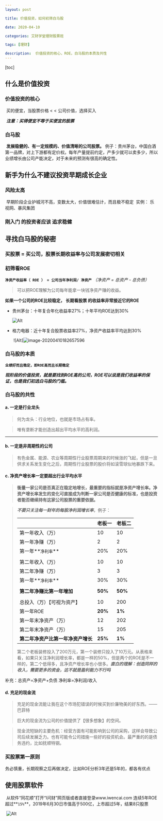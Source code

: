 ```yaml
---
layout: post

title: 价值投资，如何初筛白马股

date: 2020-04-10

categories: 艾财学堂理财股票班

tags: [理财]

description:  价值投资的核心，ROE，白马股的本质及共性
---
```


[toc]


## 什么是价值投资
### 价值投资的核心
​			买的便宜，当股票价格 < < 公司价值，选择买入

​			***注意：买得便宜不等于买便宜的股票***

### 白马股
​			**发展稳健的、有一定规模的、价值清晰的公司股票。**
​			例子：贵州茅台，中国白酒第一品牌，对上下游都有定价权。每年产量提前约定，产多少就可以卖多少，所以业绩增长由公司产能决定，对于未来的预测有很高的确定性。

## 新手为什么不建议投资早期成长企业
### 风险太高
​			早期阶段企业护城河不高，变数太大，价值很难估计，而且极不稳定
​			实例： 乐视网、暴风集团
### 刚入门 的投资者应该 追求稳健
## 寻找白马股的秘密
### 买股票 = 买公司，股票长期收益率与公司发展密切相关
### 初筛看ROE
**`净资产收益率（ ROE ） = 公司当年净利润/ 净资产`**    *（净资产 = 总资产 - 总负债）*

> 可以把ROE理解为公司每年能拿一块钱净资产赚的收益。

**如果一个公司的ROE比较稳定， 长期看股票 的收益率非常接近它的ROE**

- 贵州茅台：十年复合年化收益率27%；十年平均ROE达到30%

  ![Alt](https://user-images.githubusercontent.com/35519242/78984430-c6bf8480-7b58-11ea-8acc-b491a0fb591b.png)

- 格力电器：近十年复合股票收益率27%，净资产收益率平均达到30%

  ​	![Alt]![image-20200410182657596](C:\Users\Administrator\AppData\Roaming\Typora\typora-user-images\image-20200410182657596.png)

### 白马股的本质
​			**`业绩好而且稳定，即ROE高而且长期稳定`**

​			***现阶段的价值投资，就是要找到ROE高的公司，ROE可以说是我们收益率的保证，也是我们初选白马股的门槛。***

### 白马股的共性

#### a. 一定是行业龙头

> 何为龙头：行业地位，也就是市场占有率。

> 唯有垄断才能创造出超出平均水平的高利润。

****

#### b. 一定是非周期性的公司

> 有色金属、能源、农业等周期性行业股票周期来的时候涨的飞起，但是一旦供求关系发生变化之后，周期性行业股票的股价将如滚雪球似地暴跌下来。

#### c. 净资产增长率一定要超出行业平均水平

> **衡量一家公司是否真正在稳定地增长，最重要的指标就是净资产增长率。净资产增长率发生的变化可直接成为判断一家公司是否健康的标准，也是投资者能否继续持有这家公司股票的重要依据。**

> ***不要只关注每一财年的每股净利润增长率***，例子：
>
> |                                    | 老板一  | 老板二  |
> | ---------------------------------- | ------- | ------- |
> | 第一年收入（万）                   | 10      | 10      |
> | 第一年净赚（万）                   | 2       | 2       |
> | 第一年**`净利率`**                 | 20%     | 20%     |
> |                                    |         |         |
> | 第二年收入（万）                   | 10      | 10      |
> | 第二年净赚（万）                   | 3       | 3       |
> | 第一年**`净利率`**                 | 30%     | 30%     |
> |                                    |         |         |
> | **第二年净赚比第一年增加**         | **50%** | **50%** |
> |                                    |         |         |
> | 总投入（万）【可视为资产】         | 10      | 200     |
> | 第一年ROE                          | **20%** | **1%**  |
> | 第一年末净资产（万）               | 12      | 202     |
> | 第二年末净资产（万）               | 15      | 205     |
> | **第二年净资产比第一年净资产增长** | **25%** | **1%**  |
>
> 第二个老板装修投入了200万元，第一个装修只投入了10万元。从表格来看，如果只关注净利润增长率，都是一样的50%，但是两个的ROE是不一样的，第二个低得多，且净资产增长率也小很多。***直白的理解：创造同样的收入，需要更多的资金，这不就是盈利能力不行吗***

补充：总资产=净资产+负债     净利率=净利润/收入 

#### d. 充足的现金流

> 充足的现金流能让我在这个市场犯错误的时候买到价廉物美的好东西。——巴菲特
>
> 巨大的现金流为公司的价值提供了【很多想象】的空间。

> 现金流短缺的主要危机：经营方面有可能影响到公司的采购，这样会导致公司后续发展乏力。也有可能令公司措施一些好的投资机会。最严重的的是债务违约，比如抚顺特钢。

### 买股票第一原则

​			务必慎重，长期观察之后再做决定，比如ROE分析3年还是5年的，都各有优点
## 使用股票软件
​		从软件“同花顺”打开“I问财”网页版或者直接登录www.iwencai.com
​		连续5年ROE超过**`15%`**，2019年6月30日市值高于500亿，上市超过5年，结果8只股票

​		![Alt](https://user-images.githubusercontent.com/35519242/78984831-d390a800-7b59-11ea-8590-34520943a8a1.png)





